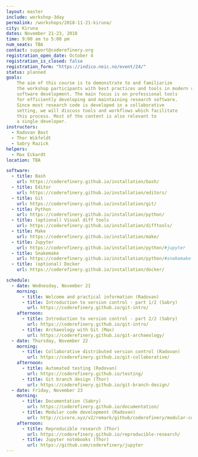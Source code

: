```yaml
---
layout: master
include: workshop-3day
permalink: /workshops/2018-11-21-kiruna/
city: Kiruna
dates: November 21-23, 2018
time: 9:00 am to 5:00 pm
num_seats: TBA
contact: support@coderefinery.org
registration_open_date: October 4
registration_is_closed: false
registration_form: "https://indico.neic.no/event/24/"
status: planned
goals:
    The aim of this course is to demonstrate to and familiarize
    the workshop participants with best practices and tools in modern research
    software development. The main focus is on professional tools
    for efficiently developing and maintaining research software.
    Since most research code is developed in a collaborative
    setting, we will discuss tools and workflows which facilitate
    this process. Most of the content is also relevant to
    a single developer.
instructors:
  - Radovan Bast
  - Thor Wikfeldt
  - Sabry Razick
helpers:
  - Max Eckardt
location: TBA

software:
  - title: Bash
    url: https://coderefinery.github.io/installation/bash/
  - title: Editor
    url: https://coderefinery.github.io/installation/editors/
  - title: Git
    url: https://coderefinery.github.io/installation/git/
  - title: Python
    url: https://coderefinery.github.io/installation/python/
  - title: (optional) Visual diff tools
    url: https://coderefinery.github.io/installation/difftools/
  - title: Make
    url: https://coderefinery.github.io/installation/make/
  - title: Jupyter
    url: https://coderefinery.github.io/installation/python/#jupyter
  - title: Snakemake
    url: https://coderefinery.github.io/installation/python/#snakemake
  - title: (optional) Docker
    url: https://coderefinery.github.io/installation/docker/

schedule:
  - date: Wednesday, November 21
    morning:
      - title: Welcome and practical information (Radovan)
      - title: Introduction to version control - part 1/2 (Sabry)
        url: https://coderefinery.github.io/git-intro/
    afternoon:
      - title: Introduction to version control - part 2/2 (Sabry)
        url: https://coderefinery.github.io/git-intro/
      - title: Archaeology with Git (Max)
        url: https://coderefinery.github.io/git-archaeology/
  - date: Thursday, November 22
    morning:
      - title: Collaborative distributed version control (Radovan)
        url: https://coderefinery.github.io/git-collaborative/
    afternoon:
      - title: Automated testing (Radovan)
        url: https://coderefinery.github.io/testing/
      - title: Git branch design (Thor)
        url: https://coderefinery.github.io/git-branch-design/
  - date: Friday, November 23
    morning:
      - title: Documentation (Sabry)
        url: https://coderefinery.github.io/documentation/
      - title: Modular code development (Radovan)
        url: http://cicero.xyz/v2/remark/github/coderefinery/modular-code-development/master/talk.md/
    afternoon:
      - title: Reproducible research (Thor)
        url: https://coderefinery.github.io/reproducible-research/
      - title: Jupyter notebooks (Thor)
        url: https://github.com/coderefinery/jupyter
---
```

